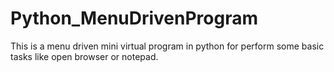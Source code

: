 # Python_MenuDrivenProgram
This is a menu driven mini virtual program in python for perform some basic tasks like open browser or notepad.
